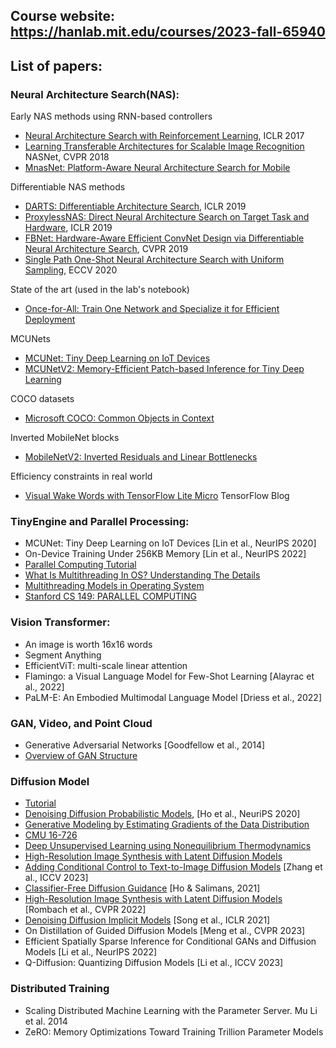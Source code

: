 ## Course website: https://hanlab.mit.edu/courses/2023-fall-65940

## List of papers:

### Neural Architecture Search(NAS):
Early NAS methods using RNN-based controllers 
- [Neural Architecture Search with Reinforcement Learning](https://arxiv.org/abs/1611.01578), ICLR 2017
- [Learning Transferable Architectures for Scalable Image Recognition](https://arxiv.org/abs/1707.07012) NASNet, CVPR 2018
- [MnasNet: Platform-Aware Neural Architecture Search for Mobile](https://arxiv.org/abs/1807.11626)

Differentiable NAS methods
- [DARTS: Differentiable Architecture Search](https://arxiv.org/abs/1806.09055), ICLR 2019
- [ProxylessNAS: Direct Neural Architecture Search on Target Task and Hardware](https://arxiv.org/abs/1812.00332), ICLR 2019
- [FBNet: Hardware-Aware Efficient ConvNet Design via Differentiable Neural Architecture Search](https://arxiv.org/abs/1812.03443), CVPR 2019
- [Single Path One-Shot Neural Architecture Search with Uniform Sampling](https://arxiv.org/abs/1904.00420), ECCV 2020

State of the art (used in the lab's notebook)
- [Once-for-All: Train One Network and Specialize it for Efficient Deployment](https://arxiv.org/abs/1908.09791)

MCUNets
- [MCUNet: Tiny Deep Learning on IoT Devices](https://arxiv.org/abs/2007.10319)
- [MCUNetV2: Memory-Efficient Patch-based Inference for Tiny Deep Learning](https://arxiv.org/abs/2110.15352)

COCO datasets
- [Microsoft COCO: Common Objects in Context](https://arxiv.org/abs/1405.0312)

Inverted MobileNet blocks
- [MobileNetV2: Inverted Residuals and Linear Bottlenecks](https://arxiv.org/abs/1801.04381)

Efficiency constraints in real world
- [Visual Wake Words with TensorFlow Lite Micro](https://blog.tensorflow.org/2019/10/visual-wake-words-with-tensorflow-lite_30.html) TensorFlow Blog

### TinyEngine and Parallel Processing:
- MCUNet: Tiny Deep Learning on IoT Devices [Lin et al., NeurIPS 2020]
- On-Device Training Under 256KB Memory [Lin et al., NeurIPS 2022]
- [Parallel Computing Tutorial](https://github.com/mit-han-lab/parallel-computing-tutorial)
- [What Is Multithreading In OS? Understanding The Details](https://unstop.com/blog/multithreading-in-os)
- [Multithreading Models in Operating System](https://www.javatpoint.com/multithreading-models-in-operating-system)
- [Stanford CS 149: PARALLEL COMPUTING](https://gfxcourses.stanford.edu/cs149/fall23)

### Vision Transformer:
- An image is worth 16x16 words
- Segment Anything
- EfficientViT: multi-scale linear attention
- Flamingo: a Visual Language Model for Few-Shot Learning [Alayrac et al., 2022]
- PaLM-E: An Embodied Multimodal Language Model [Driess et al., 2022]

### GAN, Video, and Point Cloud
- Generative Adversarial Networks [Goodfellow et al., 2014]
- [Overview of GAN Structure](https://developers.google.com/machine-learning/gan/gan_structure)

### Diffusion Model
- [Tutorial](https://cvpr2022-tutorial-diffusion-models.github.io/)
- [Denoising Diffusion Probabilistic Models](https://arxiv.org/abs/2006.11239), [Ho et al., NeuriPS 2020]
- [Generative Modeling by Estimating Gradients of the Data Distribution](https://yang-song.net/blog/2021/score/)
- [CMU 16-726](https://learning-image-synthesis.github.io/sp23/static_files/lectures/Lecture9_generative_models_(partII).pdf)
- [Deep Unsupervised Learning using Nonequilibrium Thermodynamics](https://arxiv.org/abs/1503.03585)
- [High-Resolution Image Synthesis with Latent Diffusion Models](https://arxiv.org/abs/2112.10752)
- [Adding Conditional Control to Text-to-Image Diffusion Models](https://arxiv.org/abs/2302.05543) [Zhang et al., ICCV 2023]
- [Classifier-Free Diffusion Guidance](https://arxiv.org/abs/2207.12598) [Ho & Salimans, 2021]
- [High-Resolution Image Synthesis with Latent Diffusion Models](https://arxiv.org/abs/2112.10752) [Rombach et al., CVPR 2022]
- [Denoising Diffusion Implicit Models](https://arxiv.org/abs/2010.02502) [Song et al., ICLR 2021]
- On Distillation of Guided Diffusion Models [Meng et al., CVPR 2023]
- Efficient Spatially Sparse Inference for Conditional GANs and Diffusion Models [Li et al., NeurIPS 2022]
- Q-Diffusion: Quantizing Diffusion Models [Li et al., ICCV 2023]

### Distributed Training
- Scaling Distributed Machine Learning with the Parameter Server. Mu Li et al. 2014
- ZeRO: Memory Optimizations Toward Training Trillion Parameter Models
